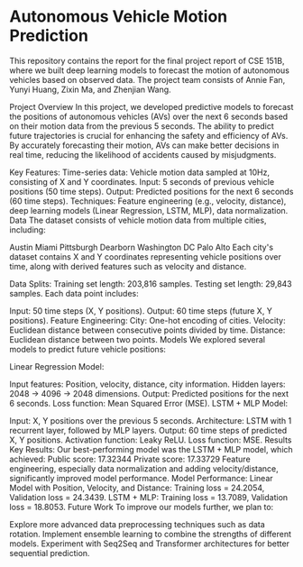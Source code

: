 
# Autonomous Vehicle Motion Prediction
This repository contains the report for the final project report of CSE 151B, where we built deep learning models to forecast the motion of autonomous vehicles based on observed data. The project team consists of Annie Fan, Yunyi Huang, Zixin Ma, and Zhenjian Wang.

Project Overview
In this project, we developed predictive models to forecast the positions of autonomous vehicles (AVs) over the next 6 seconds based on their motion data from the previous 5 seconds. The ability to predict future trajectories is crucial for enhancing the safety and efficiency of AVs. By accurately forecasting their motion, AVs can make better decisions in real time, reducing the likelihood of accidents caused by misjudgments.

Key Features:
Time-series data: Vehicle motion data sampled at 10Hz, consisting of X and Y coordinates.
Input: 5 seconds of previous vehicle positions (50 time steps).
Output: Predicted positions for the next 6 seconds (60 time steps).
Techniques: Feature engineering (e.g., velocity, distance), deep learning models (Linear Regression, LSTM, MLP), data normalization.
Data
The dataset consists of vehicle motion data from multiple cities, including:

Austin
Miami
Pittsburgh
Dearborn
Washington DC
Palo Alto
Each city's dataset contains X and Y coordinates representing vehicle positions over time, along with derived features such as velocity and distance.

Data Splits:
Training set length: 203,816 samples.
Testing set length: 29,843 samples.
Each data point includes:

Input: 50 time steps (X, Y positions).
Output: 60 time steps (future X, Y positions).
Feature Engineering:
City: One-hot encoding of cities.
Velocity: Euclidean distance between consecutive points divided by time.
Distance: Euclidean distance between two points.
Models
We explored several models to predict future vehicle positions:

Linear Regression Model:

Input features: Position, velocity, distance, city information.
Hidden layers: 2048 → 4096 → 2048 dimensions.
Output: Predicted positions for the next 6 seconds.
Loss function: Mean Squared Error (MSE).
LSTM + MLP Model:

Input: X, Y positions over the previous 5 seconds.
Architecture: LSTM with 1 recurrent layer, followed by MLP layers.
Output: 60 time steps of predicted X, Y positions.
Activation function: Leaky ReLU.
Loss function: MSE.
Results
Key Results:
Our best-performing model was the LSTM + MLP model, which achieved:
Public score: 17.32344
Private score: 17.33729
Feature engineering, especially data normalization and adding velocity/distance, significantly improved model performance.
Model Performance:
Linear Model with Position, Velocity, and Distance: Training loss = 24.2054, Validation loss = 24.3439.
LSTM + MLP: Training loss = 13.7089, Validation loss = 18.8053.
Future Work
To improve our models further, we plan to:

Explore more advanced data preprocessing techniques such as data rotation.
Implement ensemble learning to combine the strengths of different models.
Experiment with Seq2Seq and Transformer architectures for better sequential prediction.
